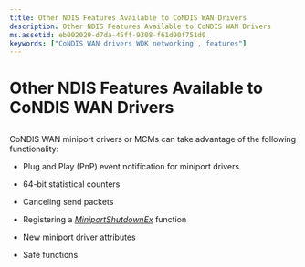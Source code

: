 ```yaml
---
title: Other NDIS Features Available to CoNDIS WAN Drivers
description: Other NDIS Features Available to CoNDIS WAN Drivers
ms.assetid: eb002029-d7da-45ff-9308-f61d90f751d0
keywords: ["CoNDIS WAN drivers WDK networking , features"]
---
```


# Other NDIS Features Available to CoNDIS WAN Drivers


## <a href="" id="ddk-other-ndis-features-available-to-condis-wan-drivers-ng"></a>


CoNDIS WAN miniport drivers or MCMs can take advantage of the following functionality:

-   Plug and Play (PnP) event notification for miniport drivers

-   64-bit statistical counters

-   Canceling send packets

-   Registering a [*MiniportShutdownEx*](https://msdn.microsoft.com/library/windows/hardware/ff559449) function

-   New miniport driver attributes

-   Safe functions

 

 





